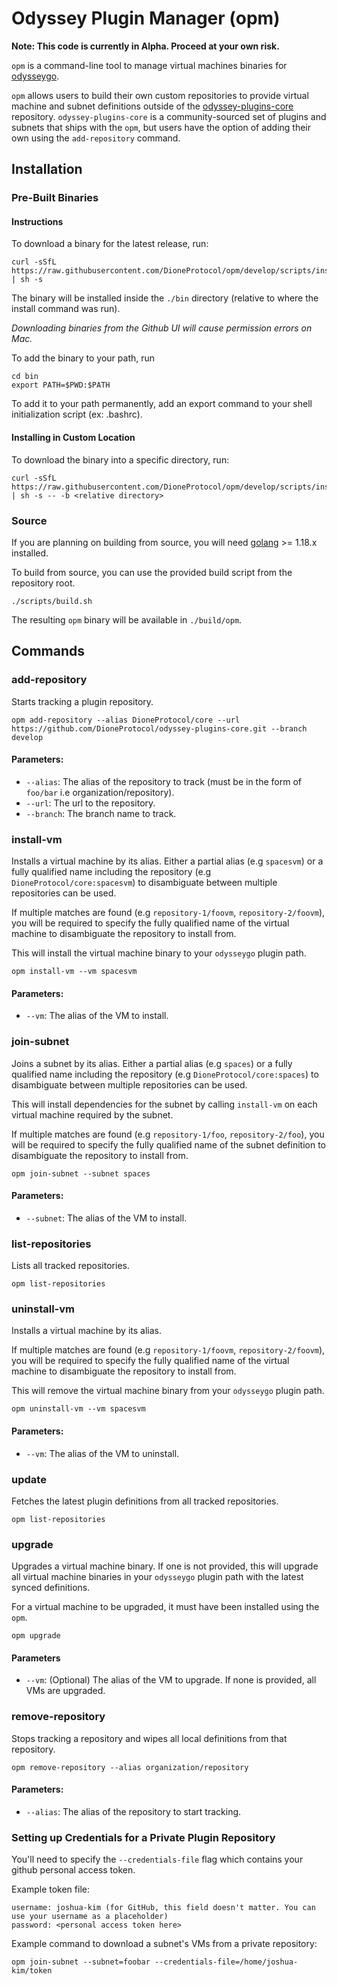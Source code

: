 # Odyssey Plugin Manager (opm)

**Note: This code is currently in Alpha. Proceed at your own risk.**

`opm` is a command-line tool to manage virtual machines binaries for
[odysseygo](https://github.com/DioneProtocol/odysseygo).

`opm` allows users to build their own custom repositories to provide virtual machine and subnet definitions outside of
the [odyssey-plugins-core](https://github.com/DioneProtocol/odyssey-plugins-core) repository. `odyssey-plugins-core`
is a community-sourced set of plugins and subnets that ships with the `opm`, but users have the option of adding their own using
the `add-repository` command.

## Installation

### Pre-Built Binaries
#### Instructions

To download a binary for the latest release, run:

```
curl -sSfL https://raw.githubusercontent.com/DioneProtocol/opm/develop/scripts/install.sh | sh -s
```

The binary will be installed inside the `./bin` directory (relative to where the install command was run).

_Downloading binaries from the Github UI will cause permission errors on Mac._

To add the binary to your path, run

```
cd bin
export PATH=$PWD:$PATH
```

To add it to your path permanently, add an export command to your shell initialization script (ex: .bashrc).

#### Installing in Custom Location

To download the binary into a specific directory, run:

```
curl -sSfL https://raw.githubusercontent.com/DioneProtocol/opm/develop/scripts/install.sh | sh -s -- -b <relative directory>
```

### Source
If you are planning on building from source, you will need [golang](https://go.dev/doc/install) >= 1.18.x installed.

To build from source, you can use the provided build script from the repository root.
```
./scripts/build.sh
```
The resulting `opm` binary will be available in `./build/opm`.

## Commands

### add-repository
Starts tracking a plugin repository.

```shell
opm add-repository --alias DioneProtocol/core --url https://github.com/DioneProtocol/odyssey-plugins-core.git --branch develop
```

#### Parameters:
- `--alias`: The alias of the repository to track (must be in the form of `foo/bar` i.e organization/repository).
- `--url`: The url to the repository.
- `--branch`: The branch name to track.

### install-vm
Installs a virtual machine by its alias. Either a partial alias (e.g `spacesvm`) or a fully qualified name including the repository (e.g `DioneProtocol/core:spacesvm`) to disambiguate between multiple repositories can be used.

If multiple matches are found (e.g `repository-1/foovm`, `repository-2/foovm`), you will be required to specify the
fully qualified name of the virtual machine to disambiguate the repository to install from.

This will install the virtual machine binary to your `odysseygo` plugin path.

```shell
opm install-vm --vm spacesvm
```

#### Parameters:
- `--vm`: The alias of the VM to install.


### join-subnet
Joins a subnet by its alias. Either a partial alias (e.g `spaces`) or a fully qualified name including the repository (e.g `DioneProtocol/core:spaces`) to disambiguate between multiple repositories can be used.

This will install dependencies for the subnet by calling `install-vm` on each virtual machine required by the subnet.

If multiple matches are found (e.g `repository-1/foo`, `repository-2/foo`), you will be required to specify the
fully qualified name of the subnet definition to disambiguate the repository to install from.


```shell
opm join-subnet --subnet spaces
```

#### Parameters:
- `--subnet`: The alias of the VM to install.

### list-repositories
Lists all tracked repositories.

```shell
opm list-repositories
```

### uninstall-vm
Installs a virtual machine by its alias.

If multiple matches are found (e.g `repository-1/foovm`, `repository-2/foovm`), you will be required to specify the
fully qualified name of the virtual machine to disambiguate the repository to install from.

This will remove the virtual machine binary from your `odysseygo` plugin path.

```shell
opm uninstall-vm --vm spacesvm
```

#### Parameters:
- `--vm`: The alias of the VM to uninstall.

### update

Fetches the latest plugin definitions from all tracked repositories.


```shell
opm list-repositories
```

### upgrade

Upgrades a virtual machine binary. If one is not provided, this will upgrade all virtual machine binaries in your
`odysseygo` plugin path with the latest synced definitions.

For a virtual machine to be upgraded, it must have been installed using the `opm`.

```shell
opm upgrade
```

#### Parameters
- `--vm`: (Optional) The alias of the VM to upgrade. If none is provided, all VMs are upgraded.

### remove-repository
Stops tracking a repository and wipes all local definitions from that repository.

```shell
opm remove-repository --alias organization/repository
```

#### Parameters:
- `--alias`: The alias of the repository to start tracking.

### Setting up Credentials for a Private Plugin Repository
You'll need to specify the `--credentials-file` flag which contains your github personal access token.

Example token file:
```
username: joshua-kim (for GitHub, this field doesn't matter. You can use your username as a placeholder)
password: <personal access token here>
```

Example command to download a subnet's VMs from a private repository:
```
opm join-subnet --subnet=foobar --credentials-file=/home/joshua-kim/token
```
